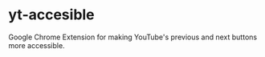 # yt-accesible
Google Chrome Extension for making YouTube's previous and next buttons more accessible.
